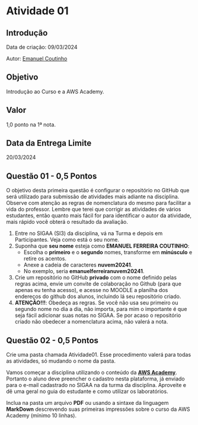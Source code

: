 # Atividade 01

## Introdução

Data de criação: 09/03/2024

Autor: [Emanuel Coutinho](https://github.com/emanuelcoutinho)

## Objetivo
Introdução ao Curso e a AWS Academy.

## Valor
1,0 ponto na 1ª nota.

## Data da Entrega Limite
20/03/2024

## Questão 01 - 0,5 Pontos
O objetivo desta primeira questão é configurar o repositório no GitHub que será utilizado para submissão de atividades mais adiante na disciplina. Observe com atenção as regras de nomenclatura do mesmo para facilitar a vida do professor. Lembre que terei que corrigir as atividades de vários estudantes, então quanto mais fácil for para identificar o autor da atividade, mais rápido você obterá o resultado da avaliação.

1. Entre no SIGAA (SI3) da disciplina, vá na Turma e depois em Participantes. Veja como está o seu nome.
2. Suponha que **seu nome** esteja como **EMANUEL FERREIRA COUTINHO**:
   - Escolha o **primeiro** e o **segundo** nomes, transforme em **minúsculo** e retire os acentos.
   - Anexe a cadeia de caracteres **nuvem20241**.
   - No exemplo, seria **emanuelferreiranuvem20241**.
3. Crie um repositório no GitHub **privado** com o nome definido pelas regras acima, envie um convite de colaboração no Github (para que apenas eu tenha acesso), e acesse no MOODLE a planilha dos endereços do github dos alunos, incluindo lá seu repositório criado.
4. **ATENÇÃO!!!**: Obedeça as regras. Se você não usa seu primeiro ou segundo nome no dia a dia, não importa, para mim o importante é que seja fácil adicionar suas notas no SIGAA.
Se por acaso o repositório criado não obedecer a nomenclatura acima, não valerá a nota.

## Questão 02 - 0,5 Pontos

Crie uma pasta chamada Atividade01. Esse procedimento valerá para todas as atividades, só mudando o nome da pasta.

Vamos começar a disciplina utilizando o conteúdo da **[AWS Academy](https://www.awsacademy.com/LMS_Login)**. Portanto o aluno deve preencher o cadastro nesta plataforma, já enviado para o e-mail cadastrado no SIGAA na da turma da disciplina. Aproveite e dê uma geral no guia do estudante e como utilizar os laboratórios.

Inclua na pasta um arquivo **PDF** ou usando a sintaxe da linguagem **MarkDown** descrevendo suas primeiras impressões sobre o curso da AWS Academy (mínimo 10 linhas).

